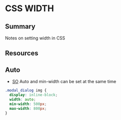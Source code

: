# CSS WIDTH

## Summary

Notes on setting width in CSS

## Resources

## Auto

- [SO](https://stackoverflow.com/questions/27098675/set-default-width-and-min-width-property)
  Auto and min-width can be set at the same time

```css
.modal_dialog img {
  display: inline-block;
  width: auto;
  min-width: 500px;
  max-width: 800px;
}
```
